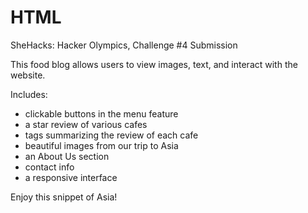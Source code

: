 # HTML
SheHacks: Hacker Olympics, Challenge #4 Submission

This food blog allows users to view images, text, and interact with the website. 

Includes:
- clickable buttons in the menu feature
- a star review of various cafes
- tags summarizing the review of each cafe
- beautiful images from our trip to Asia
- an About Us section
- contact info
- a responsive interface

Enjoy this snippet of Asia!
